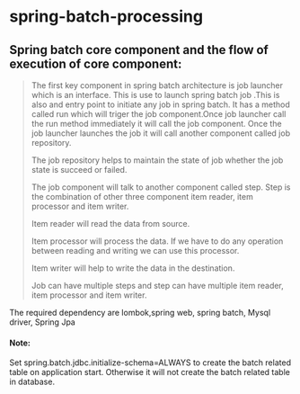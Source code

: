 # spring-batch-processing

## Spring batch core component and the flow of execution of core component:
>The first key component in spring batch architecture is job launcher which is an interface. This is use to launch spring batch job .This is also and entry point to initiate any job in spring batch. It has a method called run which will triger the job component.Once job launcher call the run method immediately it will call the job component. Once the job launcher launches the job it will call another component called job repository.
>
>The job repository helps to maintain the state of job whether the job state is succeed or failed.
>
>The job component will talk to another component called step. Step is the combination of other three component item reader, item processor and item writer.
>
>  Item reader will read the data from source. 
>  
>  Item processor will process the data. If we have to do any operation between reading and writing we can use this processor. 
>  
>  Item writer will help to write the data in the destination. 
>  
>  Job can have multiple steps and step can have multiple item reader, item processor and item writer.


The required dependency are lombok,spring web, spring batch, Mysql driver, Spring Jpa 

#### Note: 
Set spring.batch.jdbc.initialize-schema=ALWAYS to create the batch related table on application start. Otherwise it will not create the batch related table in database.
